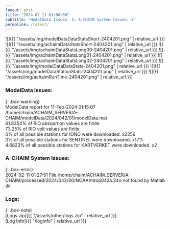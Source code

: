 ```yaml
---
layout: post
title: "2024-02-11 01:00:00"
subtitle: "ModelData Issues: 5; A-CHAIM System Issues: 1"
permalink: /latest/
---
```


![]({{ "/assets/img/modelDataDataStatsShort-2404201.png" | relative_url }})
![]({{ "/assets/img/achaimDataStatsShort-2404201.png" | relative_url }})
![]({{ "/assets/img/achaimDataStatsLong00-2404201.png" | relative_url }})
![]({{ "/assets/img/achaimDataStatsLong01-2404201.png" | relative_url }})
![]({{ "/assets/img/achaimDataStatsLong02-2404201.png" | relative_url }})
![]({{ "/assets/img/modelDataDataStats-2404201.png" | relative_url }})
![]({{ "/assets/img/modelDataStationStats-2404201.png" | relative_url }})
![]({{ "/assets/img/achaimRunTime-2404201.png" | relative_url }})


### ModelData Issues:  
  
{: .box-warning}  
 ModelData report for 11-Feb-2024 01:15:07   
 /home/chaim/ACHAIM_SERVER/A-CHAIM/modelData/2024/042/01/modelData.mat   
 61.8354% of RIO absoprtion values are finite   
 73.25% of RIO volt values are finite   
 0% of all possible stations for IONO were downloaded. x2256   
 0% of all possible stations for SENTINEL were downloaded. x1711   
 4.6823% of all possible stations for KARTVERKET were downloaded. x2   
  
### A-CHAIM System Issues:  
  
{: .box-error}  
2024-02-11 01:27:51 File /home/chaim/ACHAIM_SERVER/A-CHAIM/processed/2024/042/00/NOAA/mtop042a.24o not found by Matlab dir  

### Logs:  
  
{: .box-note}  
[Logs.zip]({{ "/assets/other/logs.zip" | relative_url }})  
[Log Info]({{ "/logInfo" | relative_url }})  
